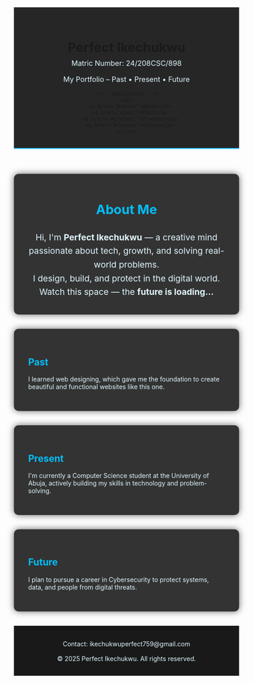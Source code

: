 
<html lang="en">
<head>
  <meta charset="UTF-8" />
  <meta name="viewport" content="width=device-width, initial-scale=1.0"/>
  <title>Perfect Ikechukwu - Portfolio</title>
  <!-- Font Awesome for social icons -->
  <link
    rel="stylesheet"
    href="https://cdnjs.cloudflare.com/ajax/libs/font-awesome/6.5.0/css/all.min.css"
    crossorigin="anonymous"
    referrerpolicy="no-referrer"
  />
  <style>
    html {
      scroll-behavior: smooth;
    }

    body {
      margin: 0;
      padding: 0;
      font-family: Arial, sans-serif;
      color: white;
      background-color: #000000;
      background-image: url('https://cdn.pixabay.com/photo/2022/01/10/11/12/technology-6928592_1280.jpg');
      background-repeat: no-repeat;
      background-size: cover;
      background-position: center center;
      background-attachment: fixed;
      overflow-x: hidden;
      position: relative;
    }

    /* Floating white animations */
    .floating-bg span {
      position: absolute;
      display: block;
      width: 20px;
      height: 20px;
      background: rgba(255, 255, 255, 0.2);
      border-radius: 50%;
      animation: floatUp 15s linear infinite;
      bottom: -50px;
    }

    .floating-bg span:nth-child(1) { left: 10%; width: 15px; height: 15px; }
    .floating-bg span:nth-child(2) { left: 20%; }
    .floating-bg span:nth-child(3) { left: 35%; width: 25px; height: 25px; }
    .floating-bg span:nth-child(4) { left: 50%; }
    .floating-bg span:nth-child(5) { left: 65%; width: 10px; height: 10px; }
    .floating-bg span:nth-child(6) { left: 80%; width: 30px; height: 30px; }

    @keyframes floatUp {
      0% { transform: translateY(0) scale(1); opacity: 0.6; }
      50% { transform: translateY(-300px) scale(1.2); opacity: 0.3; }
      100% { transform: translateY(-1000px) scale(0.8); opacity: 0; }
    }

    .floating-bg {
      position: fixed;
      top: 0;
      left: 0;
      width: 100%;
      height: 200%;
      z-index: 1;
      pointer-events: none;
    }

    header {
      background-color: rgba(0, 0, 0, 0.85);
      padding: 2rem 1rem 1rem;
      text-align: center;
      border-bottom: 2px solid #00bfff;
      position: relative;
      z-index: 2;
    }

    header h1 {
      font-size: 1.8rem;
      margin-bottom: 0.5rem;
    }

    .intro {
      font-size: 1rem;
      margin-top: 0.5rem;
    }

    nav {
      margin-top: 1rem;
    }

    nav a {
      color: #00bfff;
      text-decoration: none;
      margin: 0 15px;
      font-weight: bold;
      transition: color 0.3s;
    }

    nav a:hover {
      color: white;
    }

    section {
      max-width: 800px;
      margin: 2rem auto;
      padding: 2rem;
      background: rgba(0, 0, 0, 0.8);
      border-radius: 10px;
      box-shadow: 0 0 15px rgba(0,0,0,0.6);
      position: relative;
      z-index: 2;
    }

    h2 {
      color: #00bfff;
    }

    p {
      color: #e0f7ff;
    }

    .about-me {
      text-align: center;
      font-size: 1.2rem;
      line-height: 1.6;
      padding: 1rem 2rem;
    }

    footer {
      text-align: center;
      padding: 1rem;
      background: rgba(0, 0, 0, 0.9);
      color: #ccc;
      margin-top: 2rem;
      position: relative;
      z-index: 2;
    }

    .contact {
      margin-top: 1rem;
    }

    .social-icons {
      margin-top: 1rem;
    }

    .social-icons a {
      color: #00bfff;
      text-decoration: none;
      margin: 0 10px;
      font-size: 1.5rem;
      transition: transform 0.3s, color 0.3s;
    }

    .social-icons a:hover {
      color: #ffffff;
      transform: scale(1.2);
    }
  </style>
</head>
<body>

  <!-- Floating animation -->
  <div class="floating-bg">
    <span></span><span></span><span></span><span></span><span></span><span></span>
  </div>

  <!-- Header -->
  <header>
    <h1>Perfect Ikechukwu</h1>
    <p class="intro">Matric Number: 24/208CSC/898</p>
    <p class="intro">My Portfolio – Past • Present • Future</p>

    <!-- Navigation -->
    <nav>
      <a href="#about">About</a>
      <a href="#past">Past</a>
      <a href="#present">Present</a>
      <a href="#future">Future</a>
    </nav>
  </header>

  <!-- About Me -->
  <section id="about" class="about-me">
    <h2>About Me</h2>
    <p>Hi, I'm <strong>Perfect Ikechukwu</strong> — a creative mind passionate about tech, growth, and solving real-world problems.<br>
    I design, build, and protect in the digital world. <br>
    Watch this space — the <strong>future is loading...</strong></p>
  </section>

  <!-- Past -->
  <section id="past">
    <h2>Past</h2>
    <p>I learned web designing, which gave me the foundation to create beautiful and functional websites like this one.</p>
  </section>

  <!-- Present -->
  <section id="present">
    <h2>Present</h2>
    <p>I'm currently a Computer Science student at the University of Abuja, actively building my skills in technology and problem-solving.</p>
  </section>

  <!-- Future -->
  <section id="future">
    <h2>Future</h2>
    <p>I plan to pursue a career in Cybersecurity to protect systems, data, and people from digital threats.</p>
  </section>

  <!-- Footer -->
  <footer>
    <div class="contact">
      <p>Contact: ikechukwuperfect759@gmail.com</p>
    </div>
    <div class="social-icons">
      <a href="mailto:ikechukwuperfect759@gmail.com" title="Email"><i class="fas fa-envelope"></i></a>
      <a href="https://github.com/real-saint" title="GitHub"><i class="fab fa-github"></i></a>
      <a href="https://linkedin.com" title="LinkedIn"><i class="fab fa-linkedin"></i></a>
      <a href="https://instagram.com" title="Instagram"><i class="fab fa-instagram"></i></a>
    </div>
    <p>&copy; 2025 Perfect Ikechukwu. All rights reserved.</p>
  </footer>

</body>
</html>
